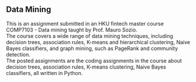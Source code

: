 ## Data Mining  
This is an assignment submitted in an HKU fintech master course COMP7103 - Data mining taught by Prof. Mauro Sozio.  
The course covers a wide range of data mining techniques, including decision trees, association rules, K-means and hierarchical clustering, Naive Bayes classifiers, and graph mining, such as PageRank and community detection.  
The posted assignments are the coding assignments in the course about decision trees, association rules, K-means clustering, Naive Bayes classifiers, all written in Python.  
